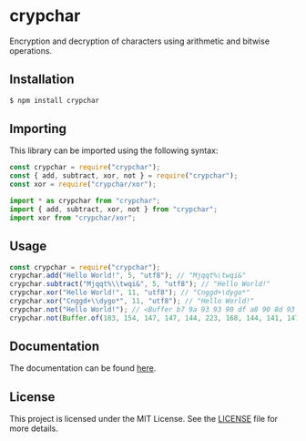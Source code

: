# crypchar
Encryption and decryption of characters using arithmetic and bitwise operations.

## Installation
```bash
$ npm install crypchar
```

## Importing
This library can be imported using the following syntax:
```js
const crypchar = require("crypchar");
const { add, subtract, xor, not } = require("crypchar");
const xor = require("crypchar/xor");
```
```js
import * as crypchar from "crypchar";
import { add, subtract, xor, not } from "crypchar";
import xor from "crypchar/xor";
```

## Usage
```js
const crypchar = require("crypchar");
crypchar.add("Hello World!", 5, "utf8"); // "Mjqqt%\twqi&"
crypchar.subtract("Mjqqt%\\twqi&", 5, "utf8"); // "Hello World!"
crypchar.xor("Hello World!", 11, "utf8"); // "Cnggd+\dygo*"
crypchar.xor("Cnggd+\\dygo*", 11, "utf8"); // "Hello World!"
crypchar.not("Hello World!"); // <Buffer b7 9a 93 93 90 df a8 90 8d 93 9b de>
crypchar.not(Buffer.of(183, 154, 147, 147, 144, 223, 168, 144, 141, 147, 155, 222), "utf8"); // "Hello World!"
```

## Documentation
The documentation can be found [here](https://crackabottle.js.org/crypchar).

## License
This project is licensed under the MIT License. See the [LICENSE](./LICENSE) file for more details.

